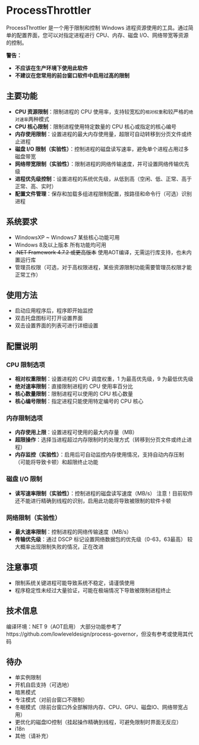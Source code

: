 
# ProcessThrottler

ProcessThrottler 是一个用于限制和控制 Windows 进程资源使用的工具。通过简单的配置界面，您可以对指定进程进行 CPU、内存、磁盘 I/O、网络带宽等资源的控制。

**警告：**
 - **不应该在生产环境下使用此软件**
 - **不建议在您常用的前台窗口软件中启用过高的限制**

## 主要功能


- **CPU 资源限制**：限制进程的 CPU 使用率，支持较宽松的`相对权重`和较严格的`绝对速率`两种模式
- **CPU 核心限制**：限制进程使用特定数量的 CPU 核心或指定的核心编号
- **内存使用限制**：设置进程的最大内存使用量，超限可自动转移到分页文件或终止进程
- **磁盘 I/O 限制（实验性）**：控制进程的磁盘读写速率，避免单个进程占用过多磁盘带宽
- **网络带宽限制（实验性）**：限制进程的网络传输速度，并可设置网络传输优先级
- **进程优先级控制**：设置进程的系统优先级，从低到高（空闲、低、正常、高于正常、高、实时）
- **配置文件管理**：保存和加载多组进程限制配置，按路径和命令行（可选）识别进程

## 系统要求
- WindowsXP ~ Windows7 某些核心功能可用
- Windows 8及以上版本 所有功能均可用
- ~~.NET Framework 4.7.2 或更高版本~~
  使用AOT编译，无需运行库支持，也未内置运行库
- 管理员权限（可选，对于高权限进程，某些资源限制功能需要管理员权限才能正常工作）

## 使用方法

- 启动应用程序后，程序即开始监控
- 双击托盘图标可打开设置界面
- 双击设置界面的列表可进行详细设置

## 配置说明

### CPU 限制选项
- **相对权重限制**：设置进程的 CPU 调度权重，1 为最高优先级，9 为最低优先级
- **绝对速率限制**：直接限制进程的 CPU 使用率百分比
- **核心数量限制**：限制进程可以使用的 CPU 核心数量
- **核心编号限制**：指定进程只能使用特定编号的 CPU 核心

### 内存限制选项
- **内存使用上限**：设置进程可使用的最大内存量（MB）
- **超限操作**：选择当进程超过内存限制时的处理方式（转移到分页文件或终止进程）
- **内存监控（实验性）**：启用后可自动监控内存使用情况，支持自动内存压制（可能将导致卡顿）和超限终止功能

### 磁盘 I/O 限制
- **读写速率限制（实验性）**：控制进程的磁盘读写速度（MB/s）
  注意！目前软件还不能进行精确到线程的识别，启用此功能将导致被限制的软件卡顿

### 网络限制（实验性）
- **最大速率限制**：控制进程的网络传输速度（MB/s）
- **传输优先级**：通过 DSCP 标记设置网络数据包的优先级（0-63，63最高）
较大概率出现限制失败的情况，正在改进

## 注意事项
- 限制系统关键进程可能导致系统不稳定，请谨慎使用
- 程序稳定性未经过大量验证，可能在极端情况下导致被限制进程终止

## 技术信息
编译环境：NET 9（AOT启用）
大部分功能参考了https://github.com/lowleveldesign/process-governor，但没有参考或使用其代码

## 待办
 - 单实例限制
 - 开机自启支持（可选地）
 - 暗黑模式
 - 专注模式（对前台窗口不限制）
 - 冬眠模式（除前台窗口外全部解除内存、CPU、GPU、磁盘IO、网络带宽占用）
 - 更优化的磁盘IO控制（挂起操作精确到线程，可避免限制时界面无反应）
 - i18n
 - 其他（请补充）
